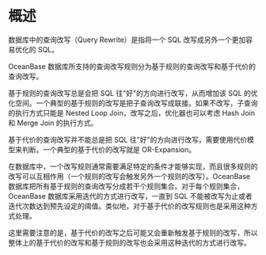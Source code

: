 # 概述

数据库中的查询改写（Query Rewrite）是指将一个 SQL 改写成另外一个更加容易优化的 SQL。

OceanBase 数据库所支持的查询改写规则分为基于规则的查询改写和基于代价的查询改写。

基于规则的查询改写总是会把 SQL 往"好"的方向进行改写，从而增加该 SQL 的优化空间。一个典型的基于规则的改写是把子查询改写成联接。如果不改写，子查询的执行方式只能是 Nested Loop Join，改写之后，优化器也可以考虑 Hash Join 和 Merge Join 的执行方式。

基于代价的查询改写并不能总是把 SQL 往"好"的方向进行改写，需要使用代价模型来判断。一个典型的基于代价的改写就是 OR-Expansion。

在数据库中，一个改写规则通常需要满足特定的条件才能够实现，而且很多规则的改写可以互相作用（一个规则的改写会触发另外一个规则的改写）。OceanBase 数据库把所有基于规则的查询改写分成若干个规则集合。对于每个规则集合，OceanBase 数据库采用迭代的方式进行改写，一直到 SQL 不能被改写为止或者迭代次数达到预先设定的阈值。类似地，对于基于代价的改写规则也是采用这种方式处理。

这里需要注意的是，基于代价的改写之后可能又会重新触发基于规则的改写，所以整体上的基于代价的改写和基于规则的改写也会采用这种迭代的方式进行改写。

